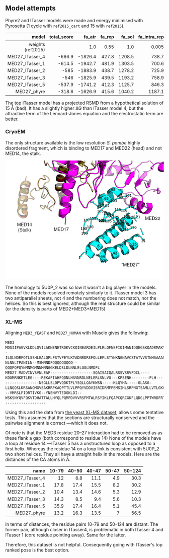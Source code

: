 ## Model attempts

Phyre2 and ITasser models were made and energy minimised with Pyrosetta (1 cycle with `ref2015_cart` and 15 with `ref2015`).


| model           |   total_score |   fa_atr |   fa_rep |   fa_sol |   fa_intra_rep |   fa_elec |   fa_dun |   rama_prepro |   omega |
|----------------:|--------------:|---------:|---------:|---------:|---------------:|----------:|---------:|--------------:|--------:|
| weights (ref2015)         |              |     1.0  |  0.55  |  1.0  |  0.005  |  1.0  |  0.7  |  0.45  |  0.4   |
|  MED27_ITasser_4 |        -666.9 |  -1826.4 |    427.8 |   1208.5 |          738.7 |    -581.2 |    528.1 |         240.6 |    88.1 |
|  MED27_ITasser_1 |        -614.5 |  -1942.7 |    481.9 |   1303.5 |          700.6 |    -604.1 |    545.2 |         402   |   102.6 |
|  MED27_ITasser_2 |        -585   |  -1883.9 |    438.7 |   1278.2 |          725.9 |    -593.4 |    545.7 |         404.3 |   122.9 |
|  MED27_ITasser_3 |        -546   |  -1825.9 |    439.5 |   1193.2 |          758.9 |    -534.2 |    515.9 |         380.2 |   136.7 |
|  MED27_ITasser_5 |        -537.9 |  -1741.2 |    412.3 |   1125.7 |          846.3 |    -503.7 |    526.1 |         289   |   107.7 |
|  MED27_phyre     |        -318.6 |  -1626.9 |    415.6 |   1040.2 |         1187.1 |    -451.6 |    525.9 |         562.1 |    56.7 |


The top ITasser model has a projected RSMD from a hypothetical solution of 15 Å (bad).
It has a slightly higher ∆G than ITasser model 4, 
but the attractive term of the Lennard-Jones equation and the electrostatic term are better.

### CryoEM
The only structure available is the low resolution _S. pombe_ highly disordered fragment, which is binding to MED17 and MED22 (head)
and not MED14, the stalk.

![MED27_5U0P](MED27_5U0P.jpg)

The homology to 5U0P_2 was so low it wasn't a big player in the models. None of the models resolved remotely similarly to it.
ITasser model 3 has two antiparallel sheets, not 4 and the numbering does not match, nor the helices.
So this is best ignored, although the real structure could be similar (or the density is parts of MED2+MED3+MED15)

### XL-MS
Aligning `MED3_YEAST` and `MED27_HUMAN` with Muscle gives the following:

    MED3  MDSIIPAGVKLDDLQVILAKNENETRDKVCKQINEARDEILPLRLQFNEFIQIMANIDQEGSKQADRMAKYLHIRDK--ILQLNDRFQTLSSHLEALQPLFSTVPEYLKTADNRDRSFQLLEPLSTYNKNGNAVCSTATVVSTNHSAAASTPTTTATPHANPITHAHSLSNPNSTATMQHNPLAGKRGPKSGSTMGTPTVHNSTAAAPIAAPKKPRKPRQTKKAKAQAQAQAQAQAQVYAQQSTVQTPITASMAAALPNPTPSMINSVSPTNVMGTPLTNMMSPMGNAYSMGAQNQGGQVSMSQFNGSGNGSNPNTNTNSNNTPLQSQL-NLNNLTPANILN--MSMNNDFQQQQQQQQQ--QQQPQPQYNMNMGMNNMNNGGKELDSLDLNNLELGGLNMDFL
    MED27 MADVINVSVNLEAF-------------------SQAISAIQALRSSVSRVFDCL----KDGMRNKETLEG----REKAFIAHFQDNLHSVNRDLNELERLSNLVG---KPSENH--------PLH------------------NSGLLSLDPVQDKTPLYSQLLQAYKWSN-----KLQYHA-----GLASG-LLNQQSLKRSANQMGVSAKRRPKAQPTTLVLPPQYVDDVISRIDRMFPEMSIHLSRPNGTSAMLLVTLGKVLKVIV---VMRSLFIDRTIVKG--YNENVYTEDGKLDI--WSKSNYQVFQKVTDHATTALLHYQLPQMPDVVVRSFMTWLRSYIKLFQAPCQRCGKFLQDGLPPTWRDFRTLEAFHDTCRQ-------------------

Using this and the data from [the yeast XL-MS dataset](https://www.cell.com/cell/fulltext/S0092-8674(16)31147-3),
allows some tentative tests. This assumes that the sections are structurally conserved and the pairwise alignment is correct
—which it does not.

Of note is that the MED3 residue 20–27 interaction had to be removed as as these flank a gap (both correspond to residue 14)
None of the models have a loop at residue 14 —ITasser 5 has a unstructured loop as opposed to a first helix. Whereas the residue 14 on a loop link is consistent with 5U0P_2 two short helices.
They all have a straight helix in the models.
Here are the distances of the CA atoms in Å.


| name                        |   10-79 |   40-50 |   40-47 |   50-47 |   50-124 |
|-----------------------------:|--------:|--------:|--------:|--------:|---------:|
|  MED27_ITasser_4 |    12   |     8.8 |    11.1 |     4.9 |     30.3 |
|  MED27_ITasser_1 |    17.8 |    17.4 |    15.5 |     8.2 |     30.2 |
|  MED27_ITasser_2 |    10.4 |    13.4 |    14.6 |     5.3 |     12.9 |
|  MED27_ITasser_3 |    14.3 |     8.5 |     9.4 |     5.6 |     10.3 |
|  MED27_ITasser_5 |    35.9 |    17.4 |    16.4 |     5.1 |     45.4 |
|  MED27_phyre    |    13.2 |    16.3 |    13.5 |     7   |     56.5 |

In terms of distances, the residue pairs 10–79 and 50–124 are distant.
The former pair, although closer in ITasser4, is problematic in both ITasser 4 and ITasser 1 (core residue pointing away).
Same for the latter.

Therefore, this dataset is not helpful. Consequently going with ITasser's top ranked pose is the best option.